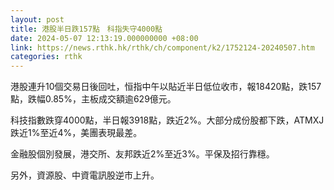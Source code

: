 ```yaml
---
layout: post
title: 港股半日跌157點　科指失守4000點
date: 2024-05-07 12:13:19.000000000 +08:00
link: https://news.rthk.hk/rthk/ch/component/k2/1752124-20240507.htm
categories: rthk
---
```


港股連升10個交易日後回吐，恒指中午以貼近半日低位收市，報18420點，跌157點，跌幅0.85%，主板成交額逾629億元。

科技指數跌穿4000點，半日報3918點，跌近2%。大部分成份股都下跌，ATMXJ跌近1%至近4%，美團表現最差。

金融股個別發展，港交所、友邦跌近2%至近3%。平保及招行靠穩。

另外，資源股、中資電訊股逆市上升。
